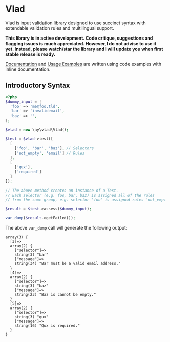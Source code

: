 # Vlad

Vlad is input validation library designed to use succinct syntax with extendable validation rules and multilingual support.

**This library is in active development. Code critique, suggestions and flagging issues is much appreciated. However, I do not advise to use it yet. Instead, please watch/star the library and I will update you when first stable release is ready.**

[Documentation](http://anuary.com/vlad/) and [Usage Examples](http://anuary.com/vlad/) are written using code examples with inline documentation.

## Introductory Syntax

```php
<?php
$dummy_input = [
  'foo' => 'me@foo.tld',
  'bar' => 'invalidemail',
  'baz' => '',
];

$vlad = new \ay\vlad\Vlad();

$test = $vlad->test([
  [
    ['foo', 'bar', 'baz'], // Selectors
    ['not_empty', 'email'] // Rules
  ],
  [
    ['qux'],
    ['required']
  ]
]);

// The above method creates an instance of a Test.
// Each selector (e.g. foo, bar, baz) is assigned all of the rules
// from the same group, e.g. selector 'foo' is assigned rules 'not_empty' and 'email'.

$result = $test->assess($dummy_input);

var_dump($result->getFailed());
```

The above `var_dump` call will generate the following output:

```
array(3) {
  [3]=>
  array(2) {
    ["selector"]=>
    string(3) "bar"
    ["message"]=>
    string(34) "Bar must be a valid email address."
  }
  [4]=>
  array(2) {
    ["selector"]=>
    string(3) "baz"
    ["message"]=>
    string(23) "Baz is cannot be empty."
  }
  [5]=>
  array(2) {
    ["selector"]=>
    string(3) "qux"
    ["message"]=>
    string(16) "Qux is required."
  }
}
```
